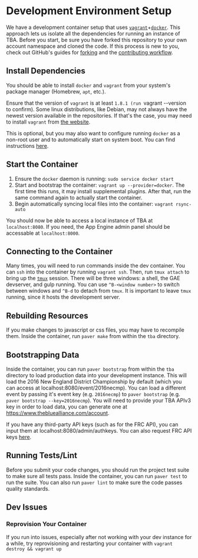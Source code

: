 # Development Environment Setup

We have a development container setup that uses [`vagrant`](https://www.vagrantup.com/)+[`docker`](https://www.docker.com/). This approach lets us isolate all the dependencies for running an instance of TBA. Before you start, be sure you have forked this repository to your own account namespace and cloned the code. If this process is new to you, check out GitHub's guides for [forking](https://guides.github.com/activities/forking/) and the [contributing workflow](https://guides.github.com/introduction/flow/).  
## Install Dependencies

You should be able to install `docker` and `vagrant` from your system's package manager (Homebrew, `apt`, etc.).

Ensure that the version of `vagrant` is at least `1.8.1 (run `vagrant --version to confirm). Some linux distributions, like Debian, may not always have the newest version available in the repositories. If that's the case, you may need to install `vagrant` from [the website](https://www.vagrantup.com).

This is optional, but you may also want to configure running `docker` as a non-root user and to automatically start on system boot. You can find instructions [here](https://docs.docker.com/engine/installation/linux/linux-postinstall/).

## Start the Container

 1. Ensure the `docker` daemon is running: `sudo service docker start`
 2. Start and bootstrap the container: `vagrant up --provider=docker`. The first time this runs, it may install supplemental plugins. After that, run the same command again to actually start the container.
 3. Begin automatically syncing local files into the container: `vagrant rsync-auto`

You should now be able to access a local instance of TBA at `localhost:8080`. If you need, the App Engine admin panel should be accessable at `localhost:8000`.

## Connecting to the Container

Many times, you will need to run commands inside the dev container. You can `ssh` into the container by running `vagrant ssh`. Then, run `tmux attach` to bring up the [`tmux`](http://man.openbsd.org/OpenBSD-current/man1/tmux.1) session. There will be three windows: a shell, the GAE devserver, and gulp running. You can use `^B-<window number>` to switch between windows and `^B-d` to detach from `tmux`. It is important to leave `tmux` running, since it hosts the development server.

## Rebuilding Resources

If you make changes to javascript or css files, you may have to recompile them. Inside the container, run `paver make` from within the `tba` directory.

## Bootstrapping Data

Inside the container, you can run `paver bootstrap` from within the `tba` directory to load production data into your development instance. This will load the 2016 New England District Championship by default (which you can access at localhost:8080/event/2016necmp). You can load a different event by passing it's event key (e.g. `2016necmp`) to `paver bootstrap` (e.g. `paver bootstrap --key=2016necmp`). You will need to provide your TBA APIv3 key in order to load data, you can generate one at https://www.thebluealliance.com/account.

If you have any third-party API keys (such as for the FRC API), you can input them at localhost:8080/admin/authkeys. You can also request FRC API keys [here](https://usfirst.collab.net/sf/projects/first_community_developers/).

## Running Tests/Lint

Before you submit your code changes, you should run the project test suite to make sure all tests pass. Inside the container, you can run `paver test` to run the suite. You can also run `paver lint` to make sure the code passes quality standards.

## Dev Issues

### Reprovision Your Container

If you run into issues, especially after not working with your dev instance for a while, try reprovisioning and restarting your container with `vagrant destroy && vagrant up`
